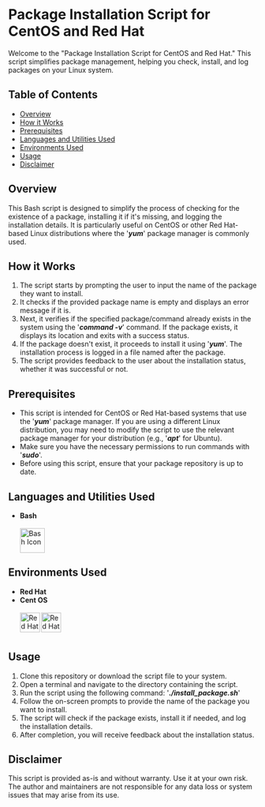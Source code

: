# Package Installation Script for CentOS and Red Hat

Welcome to the "Package Installation Script for CentOS and Red Hat." This script simplifies package management, helping you check, install, and log packages on your Linux system.

## Table of Contents
- [Overview](#overview)
- [How it Works](#how-it-works)
- [Prerequisites](#prerequisites)
- [Languages and Utilities Used](#languages-and-utilities-used)
- [Environments Used](#environments-used)
- [Usage](#usage)
- [Disclaimer](#disclaimer)


## Overview
This Bash script is designed to simplify the process of checking for the existence of a package, installing it if it's missing, and logging the installation details. It is particularly useful on CentOS or other Red Hat-based Linux distributions where the '***yum***' package manager is commonly used.

## How it Works
1. The script starts by prompting the user to input the name of the package they want to install.
2. It checks if the provided package name is empty and displays an error message if it is.
3. Next, it verifies if the specified package/command already exists in the system using the '***command -v***' command. If the package exists, it displays its location and exits with a success status.
4. If the package doesn't exist, it proceeds to install it using '***yum***'. The installation process is logged in a file named after the package.
5. The script provides feedback to the user about the installation status, whether it was successful or not.

## Prerequisites
- This script is intended for CentOS or Red Hat-based systems that use the '***yum***' package manager. If you are using a different Linux distribution, you may need to modify the script to use the relevant package manager for your distribution (e.g., '***apt***' for Ubuntu).
- Make sure you have the necessary permissions to run commands with '***sudo***'.
- Before using this script, ensure that your package repository is up to date.

## Languages and Utilities Used
- **Bash**
  <br><br>
[<img align="left" alt="Bash Icon" width="50px" src="https://upload.wikimedia.org/wikipedia/commons/4/4b/Bash_Logo_Colored.svg" />][bash]

[bash]: https://www.gnu.org/software/bash/
  <br><br>

## Environments Used

- **Red Hat**
- **Cent OS**
  <br><br>
[<img align="left" alt="Red Hat Icon" width="40px" src="https://upload.wikimedia.org/wikipedia/commons/d/d8/Red_Hat_logo.svg" />][red_hat]
[<img align="left" alt="Red Hat Icon" width="40px" src="https://upload.wikimedia.org/wikipedia/commons/6/63/CentOS_color_logo.svg" />][cent_os]

[red_hat]: https://www.redhat.com/
[cent_os]: https://www.centos.org/ 

  <br><br>
## Usage
1. Clone this repository or download the script file to your system.
2. Open a terminal and navigate to the directory containing the script.
3. Run the script using the following command: '***./install_package.sh***'
4. Follow the on-screen prompts to provide the name of the package you want to install.
5. The script will check if the package exists, install it if needed, and log the installation details.
6. After completion, you will receive feedback about the installation status.

## Disclaimer

This script is provided as-is and without warranty. Use it at your own risk. The author and maintainers are not responsible for any data loss or system issues that may arise from its use.
